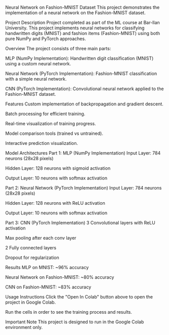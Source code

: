 Neural Network on Fashion-MNIST Dataset
This project demonstrates the implementation of a neural network on the Fashion-MNIST dataset.



Project Description
Project completed as part of the ML course at Bar-Ilan University. This project implements neural networks for classifying handwritten digits (MNIST) and fashion items (Fashion-MNIST) using both pure NumPy and PyTorch approaches.

Overview
The project consists of three main parts:

MLP (NumPy Implementation): Handwritten digit classification (MNIST) using a custom neural network.

Neural Network (PyTorch Implementation): Fashion-MNIST classification with a simple neural network.

CNN (PyTorch Implementation): Convolutional neural network applied to the Fashion-MNIST dataset.

Features
Custom implementation of backpropagation and gradient descent.

Batch processing for efficient training.

Real-time visualization of training progress.

Model comparison tools (trained vs untrained).

Interactive prediction visualization.

Model Architectures
Part 1: MLP (NumPy Implementation)
Input Layer: 784 neurons (28x28 pixels)

Hidden Layer: 128 neurons with sigmoid activation

Output Layer: 10 neurons with softmax activation

Part 2: Neural Network (PyTorch Implementation)
Input Layer: 784 neurons (28x28 pixels)

Hidden Layer: 128 neurons with ReLU activation

Output Layer: 10 neurons with softmax activation

Part 3: CNN (PyTorch Implementation)
3 Convolutional layers with ReLU activation

Max pooling after each conv layer

2 Fully connected layers

Dropout for regularization

Results
MLP on MNIST: ~96% accuracy

Neural Network on Fashion-MNIST: ~80% accuracy

CNN on Fashion-MNIST: ~83% accuracy

Usage Instructions
Click the "Open In Colab" button above to open the project in Google Colab.

Run the cells in order to see the training process and results.

Important Note
This project is designed to run in the Google Colab environment only.
